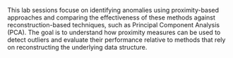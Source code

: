 This lab sessions focuse on identifying anomalies using proximity-based approaches and comparing the effectiveness of these methods against reconstruction-based techniques, 
such as Principal Component Analysis (PCA). 
The goal is to understand how proximity measures can be used to detect outliers and evaluate their performance relative to methods that rely on reconstructing the 
underlying data structure.
